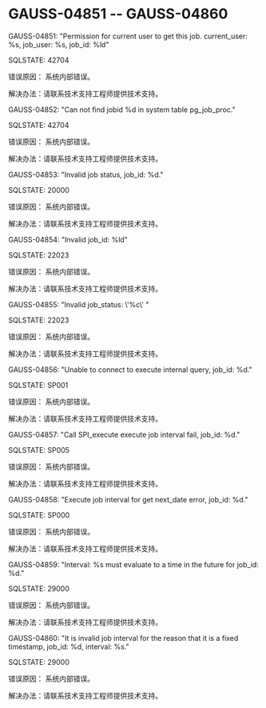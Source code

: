 # GAUSS-04851 -- GAUSS-04860<a name="ZH-CN_TOPIC_0302073430"></a>

GAUSS-04851: "Permission for current user to get this job. current\_user: %s, job\_user: %s, job\_id: %ld"

SQLSTATE: 42704

错误原因： 系统内部错误。

解决办法：请联系技术支持工程师提供技术支持。

GAUSS-04852: "Can not find jobid %d in system table pg\_job\_proc."

SQLSTATE: 42704

错误原因： 系统内部错误。

解决办法：请联系技术支持工程师提供技术支持。

GAUSS-04853: "Invalid job status, job\_id: %d."

SQLSTATE: 20000

错误原因： 系统内部错误。

解决办法：请联系技术支持工程师提供技术支持。

GAUSS-04854: "Invalid job\_id: %ld"

SQLSTATE: 22023

错误原因： 系统内部错误。

解决办法：请联系技术支持工程师提供技术支持。

GAUSS-04855: "Invalid job\_status: \\'%c\\' "

SQLSTATE: 22023

错误原因： 系统内部错误。

解决办法：请联系技术支持工程师提供技术支持。

GAUSS-04856: "Unable to connect to execute internal query, job\_id: %d."

SQLSTATE: SP001

错误原因： 系统内部错误。

解决办法：请联系技术支持工程师提供技术支持。

GAUSS-04857: "Call SPI\_execute execute job interval fail, job\_id: %d."

SQLSTATE: SP005

错误原因： 系统内部错误。

解决办法：请联系技术支持工程师提供技术支持。

GAUSS-04858: "Execute job interval for get next\_date error, job\_id: %d."

SQLSTATE: SP000

错误原因： 系统内部错误。

解决办法：请联系技术支持工程师提供技术支持。

GAUSS-04859: "Interval: %s must evaluate to a time in the future for job\_id: %d."

SQLSTATE: 29000

错误原因： 系统内部错误。

解决办法：请联系技术支持工程师提供技术支持。

GAUSS-04860: "It is invalid job interval for the reason that it is a fixed timestamp, job\_id: %d, interval: %s."

SQLSTATE: 29000

错误原因： 系统内部错误。

解决办法：请联系技术支持工程师提供技术支持。

